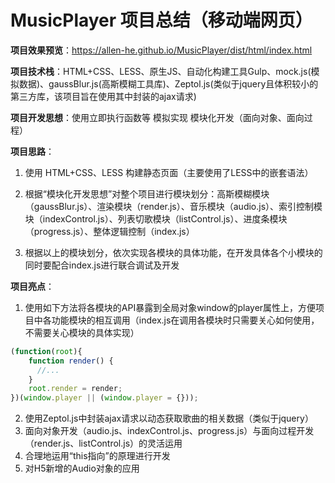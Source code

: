 # MusicPlayer 项目总结（移动端网页）
**项目效果预览**：https://allen-he.github.io/MusicPlayer/dist/html/index.html

**项目技术栈**：HTML+CSS、LESS、原生JS、自动化构建工具Gulp、mock.js(模拟数据)、gaussBlur.js(高斯模糊工具库)、Zeptol.js(类似于jquery且体积较小的第三方库，该项目旨在使用其中封装的ajax请求)

**项目开发思想**：使用立即执行函数等 模拟实现 模块化开发（面向对象、面向过程）

**项目思路**：

1. 使用 HTML+CSS、LESS 构建静态页面（主要使用了LESS中的嵌套语法）

2. 根据“模块化开发思想”对整个项目进行模块划分：高斯模糊模块（gaussBlur.js）、渲染模块（render.js）、音乐模块（audio.js）、索引控制模块（indexControl.js）、列表切歌模块（listControl.js）、进度条模块（progress.js）、整体逻辑控制（index.js）

3. 根据以上的模块划分，依次实现各模块的具体功能，在开发具体各个小模块的同时要配合index.js进行联合调试及开发

**项目亮点**：
1. 使用如下方法将各模块的API暴露到全局对象window的player属性上，方便项目中各功能模块的相互调用（index.js在调用各模块时只需要关心如何使用，不需要关心模块的具体实现）
```js
(function(root){
    function render() {
      //...
    }
    root.render = render;
})(window.player || (window.player = {}));
```
2. 使用Zeptol.js中封装ajax请求以动态获取歌曲的相关数据（类似于jquery）
3. 面向对象开发（audio.js、indexControl.js、progress.js）与面向过程开发（render.js、listControl.js）的灵活运用
4. 合理地运用“this指向”的原理进行开发
5. 对H5新增的Audio对象的应用
